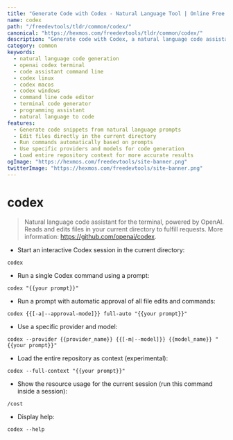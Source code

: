 ```yaml
---
title: "Generate Code with Codex - Natural Language Tool | Online Free DevTools by Hexmos"
name: codex
path: "/freedevtools/tldr/common/codex/"
canonical: "https://hexmos.com/freedevtools/tldr/common/codex/"
description: "Generate code with Codex, a natural language code assistant. Edit files, run commands, and get help with coding tasks. Free online tool, no registration required."
category: common
keywords:
  - natural language code generation
  - openai codex terminal
  - code assistant command line
  - codex linux
  - codex macos
  - codex windows
  - command line code editor
  - terminal code generator
  - programming assistant
  - natural language to code
features:
  - Generate code snippets from natural language prompts
  - Edit files directly in the current directory
  - Run commands automatically based on prompts
  - Use specific providers and models for code generation
  - Load entire repository context for more accurate results
ogImage: "https://hexmos.com/freedevtools/site-banner.png"
twitterImage: "https://hexmos.com/freedevtools/site-banner.png"
---
```


# codex

> Natural language code assistant for the terminal, powered by OpenAI.
> Reads and edits files in your current directory to fulfill requests.
> More information: <https://github.com/openai/codex>.

- Start an interactive Codex session in the current directory:

`codex`

- Run a single Codex command using a prompt:

`codex "{{your prompt}}"`

- Run a prompt with automatic approval of all file edits and commands:

`codex {{[-a|--approval-mode]}} full-auto "{{your prompt}}"`

- Use a specific provider and model:

`codex --provider {{provider_name}} {{[-m|--model]}} {{model_name}} "{{your prompt}}"`

- Load the entire repository as context (experimental):

`codex --full-context "{{your prompt}}"`

- Show the resource usage for the current session (run this command inside a session):

`/cost`

- Display help:

`codex --help`
